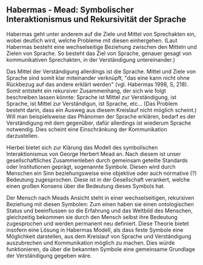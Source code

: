 ## Habermas - Mead: Symbolischer Interaktionismus und Rekursivität der Sprache

Habermas geht unter anderem auf die Ziele und Mittel von Sprechakten ein, wobei deutlich wird, welche Probleme mit diesen einhergehen.
(Laut Habermas besteht eine wechselseitige Beziehung zwischen den Mitteln und Zielen von Sprache.
So besteht das Ziel von Sprache, genauer gesagt von kommunikativen Sprechakten, in der Verständigung untereinander.)
<!-- FIXME: Also das wurde schon im Protokoll gesagt, minimal kürzen, wenns geht! ;) -->
Das Mittel der Verständigung allerdings ist die Sprache.
Mittel und Ziele von Sprache sind somit klar miteinander verknüpft, "das eine kann nicht ohne Rückbezug auf das andere erklärt werden" (vgl. Habermas 1998, S, 218).
Somit entsteht ein rekursiver Zusammenhang, der sich wie folgt beschreiben lassen könnte: Sprache ist Mittel zur Verständigung, ist Sprache, ist Mittel zur Verständigun, ist Sprache, etc...
(Das Problem besteht darin, dass ein Ausweg aus diesem Kreislauf nicht möglich scheint.) <!-- FIXME: Ein Ausweg aus diesem Kreislauf scheint unmöglich.-->
Will man beispielsweise das Phänomen der Sprache erklären, bedarf es der Verständigung mit dem gegenüber, dafür allerdings ist wiederum Sprache notwendig.
Dies scheint eine Einschränkung der Kommunikation darzustellen.

Hierbei bietet sich zur Klärung das Modell des symbolischen Interaktionismus von George Herbert Mead an.
Nach diesem ist unser gesellschaftliches Zusammenleben durch gemeinsam geteilte Standards oder Institutionen geprägt, sogenannte Symbole.
Diesen wird durch Menschen ein Sinn beziehungsweise eine objektive oder auch normative (?) Bedeutung zugesprochen.
Diese ist in der Gesellschaft verankert, welche einen großen Konsens über die Bedeutung dieses Symbols hat.
<!-- FIXME: Ich hab im Absatz oben drüber die Sätze etwas entschlungen und verkürzt -->

Der Mensch nach Meads Ansicht steht in einer wechselseitigen, rekursiven Beziehung mit diesen Symbolen:
Zum einen haben sie einen ontologischen Status und beeinflussen so die Erfahrung und das Weltbild des Menschen, gleichzeitig bekommen sie durch den Mensch selbst ihre Bedeutung zugesprochen und werden permanent neu definiert.
Diese Theorie bietet insofern eine Lösung in Habermas Modell, als dass feste Symbole eine Möglichkeit darstellen, aus dem Kreislauf von Sprache und Verständigung auszubrechen und Kommunikation möglich zu machen.
Dies würde funktionieren, da über die bekannten Symbole eine gemeinsame Grundlage der Verständigung gegeben wäre.
